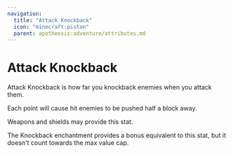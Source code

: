 ```yaml
---
navigation:
  title: "Attack Knockback"
  icon: "minecraft:piston"
  parent: apotheosis:adventure/attributes.md
---
```


# Attack Knockback

<Color id="blue">Attack Knockback</Color> is how far you knockback enemies when you attack them.

Each point will cause hit enemies to be pushed half a block away.

Weapons and shields may provide this stat.

The Knockback enchantment provides a bonus equivalent to this stat, but it doesn't count towards the max value cap.

